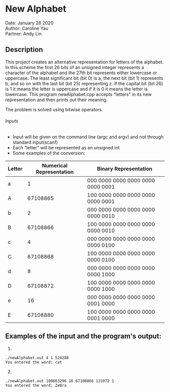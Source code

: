 # New Alphabet
Date: January 28 2020  
Author: Caroline Yau  
Partner: Andy Lin  

## Description
This project creates an alternative representation for letters of the alphabet. In this scheme the first 26 bits of an unsigned integer represents a character of the alphabet and the 27th bit represents either lowercase or uppercase. The least significant bit (bit 0) is a, the next bit (bit 1) represents b, and so on with the last bit (bit 25) representing z. If the capital bit (bit 26) is 1 it means the letter is uppercase and if it is 0 it means the letter is lowercase. This program newAlphabet.cpp accepts “letters” in its new representation and then prints out their meaning.

The problem is solved using bitwise operators. 

###### Inputs
- Input will be given on the command line (argc and argv) and not through standard input(scanf)
- Each “letter” will be represented as an unsigned int
- Some examples of the conversion:

Letter | Numerical Representation | Binary Representation
------ | ------------------------ | ---------------------
a | 1	| 000 0000 0000 0000 0000 0000 0001
A	| 67108865 | 100 0000 0000 0000 0000 0000 0001
b	| 2	| 000 0000 0000 0000 0000 0000 0010
B	| 67108866 | 100 0000 0000 0000 0000 0000 0010
c | 4	| 000 0000 0000 0000 0000 0000 0100
C	| 67108868 | 100 0000 0000 0000 0000 0000 0100
d	| 8	| 000 0000 0000 0000 0000 0000 1000
D	| 67108872 | 100 0000 0000 0000 0000 0000 1000
e	| 16 | 000 0000 0000 0000 0000 0001 0000
E	| 67108880 | 100 0000 0000 0000 0000 0001 0000

## Examples of the input and the program's output: 
1. 
```
./newAlphabet.out 4 1 524288
You entered the word: cat
```
2.
```
./newAlphabet.out 100663296 16 67108866 131072 1
You entered the word: ZeBra
```


